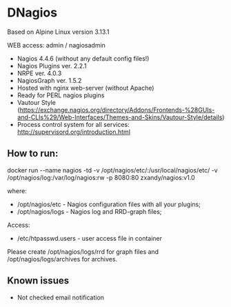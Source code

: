 # DNagios

Based on Alpine Linux version 3.13.1

WEB access: admin / nagiosadmin

  *  Nagios 4.4.6 (without any default config files!)
  *  Nagios Plugins ver. 2.2.1
  *  NRPE ver. 4.0.3
  *  NagiosGraph ver. 1.5.2
  *  Hosted with nginx web-server (without Apache)
  *  Ready for PERL nagios plugins
  *  Vautour Style (https://exchange.nagios.org/directory/Addons/Frontends-%28GUIs-and-CLIs%29/Web-Interfaces/Themes-and-Skins/Vautour-Style/details)
  *  Process control system for all services: http://supervisord.org/introduction.html

## How to run:

docker run --name nagios -td -v /opt/nagios/etc/:/usr/local/nagios/etc/ -v /opt/nagios/log:/var/log/nagios:rw -p 8080:80 zxandy/nagios:v1.0

where:

* /opt/nagios/etc - Nagios configuration files with all your plugins;
* /opt/nagios/logs - Nagios log and RRD-graph files;
 
Access:

* /etc/htpasswd.users - user access file in container

Please create /opt/nagios/logs/rrd for graph files and /opt/nagios/logs/archives for archives.

## Known issues
 
  * Not checked email notification

